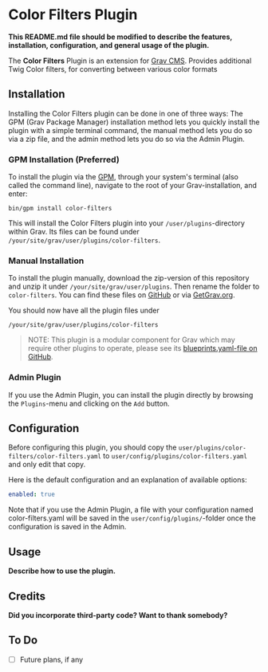 # Color Filters Plugin

**This README.md file should be modified to describe the features, installation, configuration, and general usage of the plugin.**

The **Color Filters** Plugin is an extension for [Grav CMS](http://github.com/getgrav/grav). Provides additional Twig Color filters, for converting between various color formats

## Installation

Installing the Color Filters plugin can be done in one of three ways: The GPM (Grav Package Manager) installation method lets you quickly install the plugin with a simple terminal command, the manual method lets you do so via a zip file, and the admin method lets you do so via the Admin Plugin.

### GPM Installation (Preferred)

To install the plugin via the [GPM](http://learn.getgrav.org/advanced/grav-gpm), through your system's terminal (also called the command line), navigate to the root of your Grav-installation, and enter:

    bin/gpm install color-filters

This will install the Color Filters plugin into your `/user/plugins`-directory within Grav. Its files can be found under `/your/site/grav/user/plugins/color-filters`.

### Manual Installation

To install the plugin manually, download the zip-version of this repository and unzip it under `/your/site/grav/user/plugins`. Then rename the folder to `color-filters`. You can find these files on [GitHub](https://github.com/stom66/grav-plugin-color-filters) or via [GetGrav.org](http://getgrav.org/downloads/plugins#extras).

You should now have all the plugin files under

    /your/site/grav/user/plugins/color-filters
	
> NOTE: This plugin is a modular component for Grav which may require other plugins to operate, please see its [blueprints.yaml-file on GitHub](https://github.com/stom66/grav-plugin-color-filters/blob/master/blueprints.yaml).

### Admin Plugin

If you use the Admin Plugin, you can install the plugin directly by browsing the `Plugins`-menu and clicking on the `Add` button.

## Configuration

Before configuring this plugin, you should copy the `user/plugins/color-filters/color-filters.yaml` to `user/config/plugins/color-filters.yaml` and only edit that copy.

Here is the default configuration and an explanation of available options:

```yaml
enabled: true
```

Note that if you use the Admin Plugin, a file with your configuration named color-filters.yaml will be saved in the `user/config/plugins/`-folder once the configuration is saved in the Admin.

## Usage

**Describe how to use the plugin.**

## Credits

**Did you incorporate third-party code? Want to thank somebody?**

## To Do

- [ ] Future plans, if any

